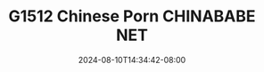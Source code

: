 --- 
title: "G1512  Chinese Porn  CHINABABE NET"
description: "streaming bokep G1512  Chinese Porn  CHINABABE NET dood    "
date: 2024-08-10T14:34:42-08:00
file_code: "dr505reaq4ja"
draft: false
cover: "pus9nh7irn0i7c0v.jpg"
tags: ["Chinese", "Porn", "CHINABABE", "NET", "bokep-indo", "bokep-viral", "bokep-ig"]
length: 1989
fld_id: "1398536"
foldername: "17 pee"
categories: ["17 pee"]
views: 22
---